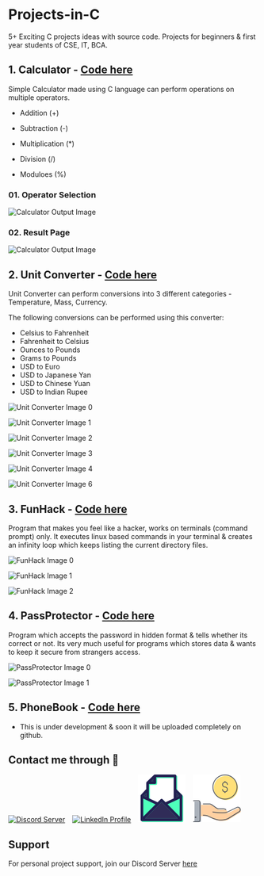 
# Projects-in-C

 5+ Exciting C projects ideas with source code. Projects for beginners & first year students of CSE, IT, BCA.

## 1. Calculator - [Code here](https://github.com/Alkaison/Projects-in-C/blob/main/Calculator.c "Code for Calculator")

Simple Calculator made using C language can perform operations on multiple operators.

- Addition (+)

- Subtraction (-)

- Multiplication (*)

- Division (/)

- Moduloes (%)

### 01. Operator Selection
![Calculator Output Image](https://github.com/Alkaison/Projects-in-C/blob/main/Project-Images/Calculator-1.png)

### 02. Result Page
![Calculator Output Image](https://github.com/Alkaison/Projects-in-C/blob/main/Project-Images/Calculator-2.png)

## 2. Unit Converter - [Code here](https://github.com/Alkaison/Projects-in-C/blob/main/UnitConverter.c)

Unit Converter can perform conversions into 3 different categories - Temperature, Mass, Currency.

The following conversions can be performed using this converter:

- Celsius to Fahrenheit
- Fahrenheit to Celsius
- Ounces to Pounds
- Grams to Pounds
- USD to Euro
- USD to Japanese Yan
- USD to Chinese Yuan
- USD to Indian Rupee

![Unit Converter Image 0](https://i.ibb.co/VxLFhcT/Screenshot-2022-09-27-235100.png)

![Unit Converter Image 1](https://i.ibb.co/PT4GCT2/Screenshot-2022-09-27-235128.png)

![Unit Converter Image 2](https://i.ibb.co/CbYmGGP/Screenshot-2022-09-27-235251.png)

![Unit Converter Image 3](https://i.ibb.co/jHZN0y5/Screenshot-2022-09-27-235315.png)

![Unit Converter Image 4](https://i.ibb.co/py0jkHJ/Screenshot-2022-09-27-235343.png)

![Unit Converter Image 6](https://i.ibb.co/2YQhGMT/Screenshot-2022-09-27-235500.png)

## 3. FunHack - [Code here](https://github.com/Alkaison/Projects-in-C/blob/main/FunHack.c)

Program that makes you feel like a hacker, works on terminals (command prompt) only. It executes linux based commands in your terminal & creates an infinity loop which keeps listing the current directory files.

![FunHack Image 0](https://i.ibb.co/7XKJZnz/Screenshot-2022-09-28-185349.png)

![FunHack Image 1](https://i.ibb.co/7jBcQLM/Screenshot-2022-09-28-185412.png)

![FunHack Image 2](https://i.ibb.co/MMdSnmv/Screenshot-2022-09-28-185655.png)

## 4. PassProtector - [Code here](https://github.com/Alkaison/Projects-in-C/blob/main/PassProtector.c)

Program which accepts the password in hidden format & tells whether its correct or not. Its very much useful for programs which stores data & wants to keep it secure from strangers access. 

![PassProtector Image 0](https://github.com/Alkaison/Projects-in-C/blob/main/Project-Images/Screenshot%202022-10-01%20165248.png)

![PassProtector Image 1](https://github.com/Alkaison/Projects-in-C/blob/main/Project-Images/Screenshot%202022-10-01%20165324.png)

## 5. PhoneBook - [Code here](https://github.com/Alkaison/Projects-in-C/blob/main/PhoneBook.c)

- This is under development & soon it will be uploaded completely on github. 

## Contact me through 📨

[![Discord Server](https://github.com/gauravghongde/social-icons/blob/master/SVG/Color/Discord.svg)](https://discord.gg/dF4PHxbHpA)
&ensp;
[![LinkedIn Profile](https://github.com/gauravghongde/social-icons/blob/master/SVG/Color/LinkedIN.svg)](https://www.linkedin.com/in/alkaison)
&ensp;
[![MailID](https://github.com/Alkaison/GitBashDemo/blob/main/mail.svg)](mailto:505ganeshmourya@gmail.com)
&ensp;
[![Ko-Fi Profile](https://github.com/Alkaison/GitBashDemo/blob/main/donate.svg)](https://ko-fi.com/alkaison)

## Support

For personal project support, join our Discord Server [here](https://discord.gg/dF4PHpA)

